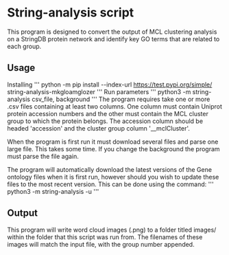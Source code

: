 # String-analysis script

This program is designed to convert the output of MCL clustering analysis on a StringDB protein network and identify key GO terms that are related to each group. 

## Usage
Installing 
'''
python -m pip install --index-url https://test.pypi.org/simple/ string-analysis-mkgloamglozer
'''
Run parameters
'''
python3 -m string-analysis csv_file, background
'''
The program requires take one or more .csv files containing at least two columns. One column must contain Uniprot protein accession numbers and the other must contain the MCL cluster group to which the protein belongs. The accession column should be headed 'accession' and the cluster group column '__mclCluster'.

When the program is first run it must download several files and parse one large file. This takes some time. If you change the background the program must parse the file again. 

The program will automatically download the latest versions of the Gene ontology files when it is first run, however should you wish to update these files to the most recent version. This can be done using the command:
'''
python3 -m string-analysis -u
'''

## Output

This program will write word cloud images (.png) to a folder titled images/ within the folder that this 
script was run from. The filenames of these images will match the input file, with the group number appended. 